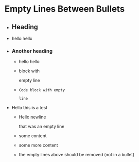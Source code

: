 # Empty Lines Between Bullets

- ## Heading
- hello hello
- ### Another heading
	- hello hello
	- block with 
	  
	  empty line
	- ```
	  Code block with empty
	  
	  line
	  ```
- Hello this is a test
	- Hello 
	  newline
	  
	  that was an empty line
	- some content



	- some more content

	- the empty lines above should be removed (not in a bullet)